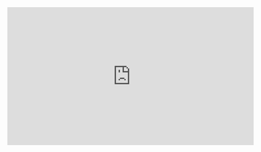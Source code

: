 <iframe width="560" height="315" src="https://www.youtube.com/embed/7mS-Mr4KnFs" title="YouTube video player" frameborder="0" allow="accelerometer; autoplay; clipboard-write; encrypted-media; gyroscope; picture-in-picture" allowfullscreen></iframe>